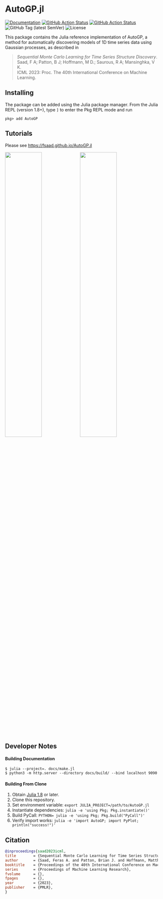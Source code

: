 # AutoGP.jl

[![Documentation](https://img.shields.io/badge/docs-latest-blue.svg)](https://fsaad.github.io/AutoGP.jl)
[![GitHub Action Status](https://github.com/fsaad/AutoGP.jl/workflows/Documentation/badge.svg)](https://github.com/fsaad/AutoGP.jl/actions/workflows/Documentation.yml)
[![GitHub Action Status](https://github.com/fsaad/AutoGP.jl/workflows/Tutorials/badge.svg)](https://github.com/fsaad/AutoGP.jl/actions/workflows/Tutorials.yml)
![GitHub Tag (latest SemVer)](https://img.shields.io/github/v/tag/fsaad/AutoGP.jl)
![License](https://img.shields.io/github/license/fsaad/AutoGP.jl?color=lightgrey)


This package contains the Julia reference implementation of AutoGP, a
method for automatically discovering models of 1D time series data using
Gaussian processes, as described in

> _Sequential Monte Carlo Learning for Time Series Structure Discovery_.<br/>
> Saad, F A; Patton, B J; Hoffmann, M D.; Saurous, R A; Mansinghka, V K.<br/>
> ICML 2023: Proc. The 40th International Conference on Machine Learning.

## Installing

The package can be added using the Julia package manager. From the Julia
REPL (version 1.8+), type `]` to enter the Pkg REPL mode and run

```
pkg> add AutoGP
```

## Tutorials

Please see https://fsaad.github.io/AutoGP.jl

<img style="float: left" src="./docs/src/assets/tsdl.161.gif" width="49%"/> <img style="float: center" src="./docs/src/assets/tsdl.533.gif" width="49%"/>

## Developer Notes

#### Building Documentation

```
$ julia --project=. docs/make.jl
$ python3 -m http.server --directory docs/build/ --bind localhost 9090
```

#### Building From Clone

1. Obtain [Julia 1.8](https://julialang.org/downloads/) or later.
2. Clone this repository.
3. Set environment variable: `export JULIA_PROJECT=/path/to/AutoGP.jl`
4. Instantiate dependencies: `julia -e 'using Pkg; Pkg.instantiate()'`
5. Build PyCall: `PYTHON= julia -e 'using Pkg; Pkg.build("PyCall")'`
6. Verify import works: `julia -e 'import AutoGP; import PyPlot; println("success!")'`

## Citation

```bibtex
@inproceedings{saad2023icml,
title        = {Sequential Monte Carlo Learning for Time Series Structure Discovery},
author       = {Saad, Feras A. and Patton, Brian J. and Hoffmann, Matthew D. and Saurous, Rif A. and Mansinghka, V. K.},
booktitle    = {Proceedings of the 40th International Conference on Machine Learning},
series       = {Proceedings of Machine Learning Research},
fvolume      = {},
fpages       = {},
year         = {2023},
publisher    = {PMLR},
}
```
